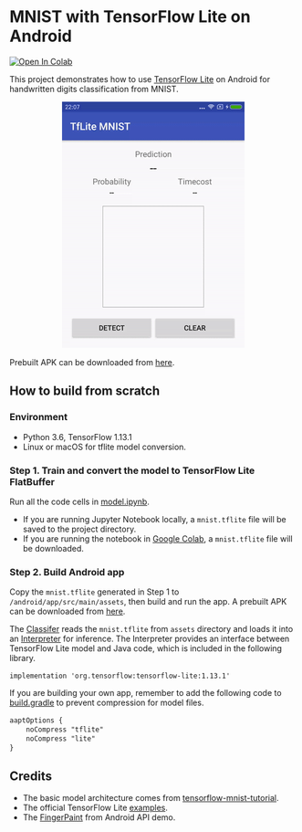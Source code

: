 # MNIST with TensorFlow Lite on Android

[![Open In Colab](https://colab.research.google.com/assets/colab-badge.svg)](https://colab.research.google.com/github/nex3z/tflite-mnist-android/blob/master/model.ipynb)

This project demonstrates how to use [TensorFlow Lite](https://www.tensorflow.org/lite) on Android for handwritten digits classification from MNIST.

<div align="center">
  <img src="image/demo.gif" heigit="500"/>
</div>

Prebuilt APK can be downloaded from [here](https://github.com/nex3z/tflite-mnist-android/releases/download/v1.0.0/tflite-mnist.apk).


## How to build from scratch

### Environment

- Python 3.6, TensorFlow 1.13.1
- Linux or macOS for tflite model conversion.


### Step 1. Train and convert the model to TensorFlow Lite FlatBuffer

Run all the code cells in [model.ipynb](https://github.com/nex3z/tflite-mnist-android/blob/master/model.ipynb). 

- If you are running Jupyter Notebook locally, a `mnist.tflite` file will be saved to the project directory.
- If you are running the notebook in [Google Colab](https://colab.research.google.com/), a `mnist.tflite` file will be downloaded.

### Step 2. Build Android app

Copy the `mnist.tflite` generated in Step 1 to `/android/app/src/main/assets`, then build and run the app. A prebuilt APK can be downloaded from [here](https://github.com/nex3z/tflite-mnist-android/releases/download/v1.0.0/tflite-mnist.apk).

The [Classifer](https://github.com/nex3z/tflite-mnist-android/blob/master/android/app/src/main/java/com/nex3z/tflitemnist/Classifier.java) reads the `mnist.tflite` from `assets` directory and loads it into an [Interpreter](https://github.com/tensorflow/tensorflow/blob/master/tensorflow/lite/java/src/main/java/org/tensorflow/lite/Interpreter.java) for inference. The Interpreter provides an interface between TensorFlow Lite model and Java code, which is included in the following library.

```
implementation 'org.tensorflow:tensorflow-lite:1.13.1'
```

If you are building your own app, remember to add the following code to [build.gradle](https://github.com/nex3z/tflite-mnist-android/blob/master/android/app/build.gradle#L19) to prevent compression for model files.

```
aaptOptions {
    noCompress "tflite"
    noCompress "lite"
}
```

## Credits

- The basic model architecture comes from [tensorflow-mnist-tutorial](https://github.com/GoogleCloudPlatform/tensorflow-without-a-phd/tree/master/tensorflow-mnist-tutorial).
- The official TensorFlow Lite [examples](https://github.com/tensorflow/examples/tree/master/lite/examples).
- The [FingerPaint](https://android.googlesource.com/platform/development/+/master/samples/ApiDemos/src/com/example/android/apis/graphics/FingerPaint.java) from Android API demo.
